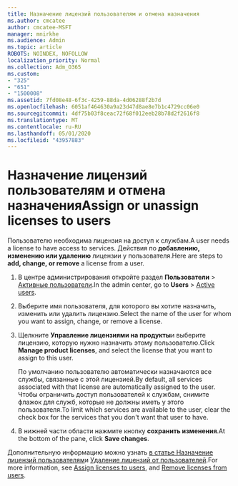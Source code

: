 ```yaml
---
title: Назначение лицензий пользователям и отмена назначения
ms.author: cmcatee
author: cmcatee-MSFT
manager: mnirkhe
ms.audience: Admin
ms.topic: article
ROBOTS: NOINDEX, NOFOLLOW
localization_priority: Normal
ms.collection: Adm_O365
ms.custom:
- "325"
- "651"
- "1500008"
ms.assetid: 7fd08e48-6f3c-4259-88da-4d06288f2b7d
ms.openlocfilehash: 6051af464630a9a23d47d8ae8e7b1c4729cc06e0
ms.sourcegitcommit: 4df75b03f8ceac72f68f012eeb28b78d2f2616f8
ms.translationtype: MT
ms.contentlocale: ru-RU
ms.lasthandoff: 05/01/2020
ms.locfileid: "43957883"
---
```

# <a name="assign-or-unassign-licenses-to-users"></a><span data-ttu-id="08fe8-102">Назначение лицензий пользователям и отмена назначения</span><span class="sxs-lookup"><span data-stu-id="08fe8-102">Assign or unassign licenses to users</span></span>

<span data-ttu-id="08fe8-103">Пользователю необходима лицензия на доступ к службам.</span><span class="sxs-lookup"><span data-stu-id="08fe8-103">A user needs a license to have access to services.</span></span> <span data-ttu-id="08fe8-104">Действия по **добавлению, изменению или удалению** лицензии у пользователя.</span><span class="sxs-lookup"><span data-stu-id="08fe8-104">Here are steps to **add, change, or remove** a license from a user.</span></span>
  
1. <span data-ttu-id="08fe8-105">В центре администрирования откройте раздел **Пользователи** \> [Активные пользователи](https://go.microsoft.com/fwlink/p/?linkid=834822).</span><span class="sxs-lookup"><span data-stu-id="08fe8-105">In the admin center, go to **Users** \> [Active users](https://go.microsoft.com/fwlink/p/?linkid=834822).</span></span>

2. <span data-ttu-id="08fe8-106">Выберите имя пользователя, для которого вы хотите назначить, изменить или удалить лицензию.</span><span class="sxs-lookup"><span data-stu-id="08fe8-106">Select the name of the user for whom you want to assign, change, or remove a license.</span></span>

3. <span data-ttu-id="08fe8-107">Щелкните **Управление лицензиями на продукты**и выберите лицензию, которую нужно назначить этому пользователю.</span><span class="sxs-lookup"><span data-stu-id="08fe8-107">Click **Manage product licenses**, and select the license that you want to assign to this user.</span></span>

    <span data-ttu-id="08fe8-108">По умолчанию пользователю автоматически назначаются все службы, связанные с этой лицензией.</span><span class="sxs-lookup"><span data-stu-id="08fe8-108">By default, all services associated with that license are automatically assigned to the user.</span></span> <span data-ttu-id="08fe8-109">Чтобы ограничить доступ пользователей к службам, снимите флажок для служб, которые не должны иметь у этого пользователя.</span><span class="sxs-lookup"><span data-stu-id="08fe8-109">To limit which services are available to the user, clear the check box for the services that you don't want that user to have.</span></span>

4. <span data-ttu-id="08fe8-110">В нижней части области нажмите кнопку **сохранить изменения**.</span><span class="sxs-lookup"><span data-stu-id="08fe8-110">At the bottom of the pane, click **Save changes**.</span></span>

<span data-ttu-id="08fe8-111">Дополнительную информацию можно узнать [в статье Назначение лицензий пользователям](https://docs.microsoft.com/office365/admin/subscriptions-and-billing/assign-licenses-to-users)и [Удаление лицензий от пользователей](https://docs.microsoft.com/office365/admin/subscriptions-and-billing/remove-licenses-from-users).</span><span class="sxs-lookup"><span data-stu-id="08fe8-111">For more information, see [Assign licenses to users](https://docs.microsoft.com/office365/admin/subscriptions-and-billing/assign-licenses-to-users), and [Remove licenses from users](https://docs.microsoft.com/office365/admin/subscriptions-and-billing/remove-licenses-from-users).</span></span>